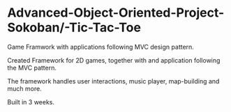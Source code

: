 # Advanced-Object-Oriented-Project-Sokoban/-Tic-Tac-Toe

Game Framwork with applications following MVC design pattern.

Created Framework for 2D games, together with and application following the MVC pattern.

The framework handles user interactions, music player, map-building and much more.

Built in 3 weeks.
